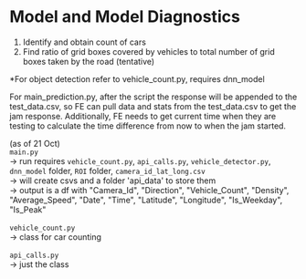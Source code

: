 # Model and Model Diagnostics

1. Identify and obtain count of cars
2. Find ratio of grid boxes covered by vehicles to total number of grid boxes taken
   by the road (tentative)



*For object detection refer to vehicle_count.py, requires dnn_model


For main_prediction.py, after the script the response will be appended to the test_data.csv, so FE can pull data and stats from the test_data.csv to get the jam response. Additionally, FE needs to get current time when they are testing to calculate the time difference from now to when the jam started.

(as of 21 Oct) </br>
`main.py` </br>
-> run requires `vehicle_count.py`, `api_calls.py`, `vehicle_detector.py`, `dnn_model` folder, `ROI` folder, `camera_id_lat_long.csv` </br>
-> will create csvs and a folder 'api_data' to store them </br>
-> output is a df with "Camera_Id", 
                "Direction", 
                "Vehicle_Count",
                "Density",
                "Average_Speed",
                "Date",
                "Time",
                "Latitude",
                "Longitude",
                "Is_Weekday",
                "Is_Peak" </br>
</br>
`vehicle_count.py` </br>
->  class for car counting </br>
</br>
`api_calls.py` </br>
->  just the class </br>

